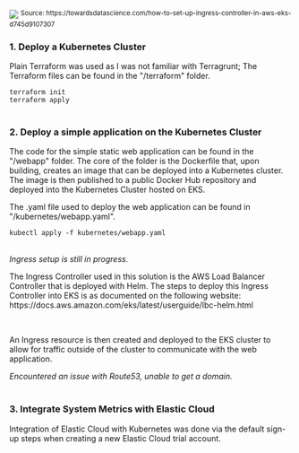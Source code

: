 <img src="https://miro.medium.com/v2/resize:fit:720/format:webp/1*ig_nWLtln7ybZO_yrQHUCg.png">
<sup>Source: https://towardsdatascience.com/how-to-set-up-ingress-controller-in-aws-eks-d745d9107307</sup>
<br>

### 1. Deploy a Kubernetes Cluster
<p>Plain Terraform was used as I was not familiar with Terragrunt; The Terraform files can be found in the "/terraform" folder.</p>

`terraform init`<br>
`terraform apply`
<br><br>

### 2. Deploy a simple application on the Kubernetes Cluster
<p>The code for the simple static web application can be found in the "/webapp" folder. The core of the folder is the Dockerfile that, upon building, creates an image that can be deployed into a Kubernetes cluster. The image is then published to a public Docker Hub repository and deployed into the Kubernetes Cluster hosted on EKS.</p>

<p>The .yaml file used to deploy the web application can be found in "/kubernetes/webapp.yaml".</p>

`kubectl apply -f kubernetes/webapp.yaml`

<br>
<i>Ingress setup is still in progress.</i>
<p>The Ingress Controller used in this solution is the AWS Load Balancer Controller that is deployed with Helm. The steps to deploy this Ingress Controller into EKS is as documented on the following website: https://docs.aws.amazon.com/eks/latest/userguide/lbc-helm.html</p>
<br>
<p>An Ingress resource is then created and deployed to the EKS cluster to allow for traffic outside of the cluster to communicate with the web application.</p>
<i>Encountered an issue with Route53, unable to get a domain.</i>
<br><br>

### 3. Integrate System Metrics with Elastic Cloud
<p>Integration of Elastic Cloud with Kubernetes was done via the default sign-up steps when creating a new Elastic Cloud trial account.</p>
